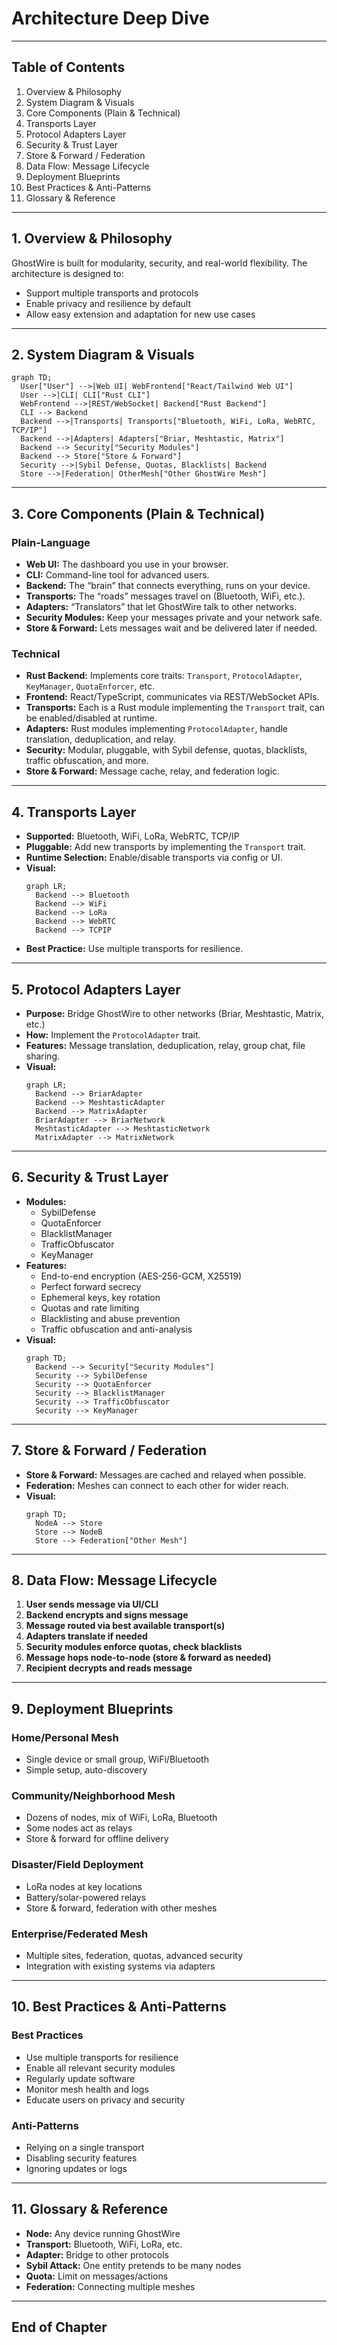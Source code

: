 # Architecture Deep Dive

---

## Table of Contents
1. Overview & Philosophy
2. System Diagram & Visuals
3. Core Components (Plain & Technical)
4. Transports Layer
5. Protocol Adapters Layer
6. Security & Trust Layer
7. Store & Forward / Federation
8. Data Flow: Message Lifecycle
9. Deployment Blueprints
10. Best Practices & Anti-Patterns
11. Glossary & Reference

---

## 1. Overview & Philosophy

GhostWire is built for modularity, security, and real-world flexibility. The architecture is designed to:
- Support multiple transports and protocols
- Enable privacy and resilience by default
- Allow easy extension and adaptation for new use cases

---

## 2. System Diagram & Visuals

```mermaid
graph TD;
  User["User"] -->|Web UI| WebFrontend["React/Tailwind Web UI"]
  User -->|CLI| CLI["Rust CLI"]
  WebFrontend -->|REST/WebSocket| Backend["Rust Backend"]
  CLI --> Backend
  Backend -->|Transports| Transports["Bluetooth, WiFi, LoRa, WebRTC, TCP/IP"]
  Backend -->|Adapters| Adapters["Briar, Meshtastic, Matrix"]
  Backend --> Security["Security Modules"]
  Backend --> Store["Store & Forward"]
  Security -->|Sybil Defense, Quotas, Blacklists| Backend
  Store -->|Federation| OtherMesh["Other GhostWire Mesh"]
```

---

## 3. Core Components (Plain & Technical)

### Plain-Language
- **Web UI:** The dashboard you use in your browser.
- **CLI:** Command-line tool for advanced users.
- **Backend:** The “brain” that connects everything, runs on your device.
- **Transports:** The “roads” messages travel on (Bluetooth, WiFi, etc.).
- **Adapters:** “Translators” that let GhostWire talk to other networks.
- **Security Modules:** Keep your messages private and your network safe.
- **Store & Forward:** Lets messages wait and be delivered later if needed.

### Technical
- **Rust Backend:** Implements core traits: `Transport`, `ProtocolAdapter`, `KeyManager`, `QuotaEnforcer`, etc.
- **Frontend:** React/TypeScript, communicates via REST/WebSocket APIs.
- **Transports:** Each is a Rust module implementing the `Transport` trait, can be enabled/disabled at runtime.
- **Adapters:** Rust modules implementing `ProtocolAdapter`, handle translation, deduplication, and relay.
- **Security:** Modular, pluggable, with Sybil defense, quotas, blacklists, traffic obfuscation, and more.
- **Store & Forward:** Message cache, relay, and federation logic.

---

## 4. Transports Layer

- **Supported:** Bluetooth, WiFi, LoRa, WebRTC, TCP/IP
- **Pluggable:** Add new transports by implementing the `Transport` trait.
- **Runtime Selection:** Enable/disable transports via config or UI.
- **Visual:**
  ```mermaid
  graph LR;
    Backend --> Bluetooth
    Backend --> WiFi
    Backend --> LoRa
    Backend --> WebRTC
    Backend --> TCPIP
  ```
- **Best Practice:** Use multiple transports for resilience.

---

## 5. Protocol Adapters Layer

- **Purpose:** Bridge GhostWire to other networks (Briar, Meshtastic, Matrix, etc.)
- **How:** Implement the `ProtocolAdapter` trait.
- **Features:** Message translation, deduplication, relay, group chat, file sharing.
- **Visual:**
  ```mermaid
  graph LR;
    Backend --> BriarAdapter
    Backend --> MeshtasticAdapter
    Backend --> MatrixAdapter
    BriarAdapter --> BriarNetwork
    MeshtasticAdapter --> MeshtasticNetwork
    MatrixAdapter --> MatrixNetwork
  ```

---

## 6. Security & Trust Layer

- **Modules:**
  - SybilDefense
  - QuotaEnforcer
  - BlacklistManager
  - TrafficObfuscator
  - KeyManager
- **Features:**
  - End-to-end encryption (AES-256-GCM, X25519)
  - Perfect forward secrecy
  - Ephemeral keys, key rotation
  - Quotas and rate limiting
  - Blacklisting and abuse prevention
  - Traffic obfuscation and anti-analysis
- **Visual:**
  ```mermaid
  graph TD;
    Backend --> Security["Security Modules"]
    Security --> SybilDefense
    Security --> QuotaEnforcer
    Security --> BlacklistManager
    Security --> TrafficObfuscator
    Security --> KeyManager
  ```

---

## 7. Store & Forward / Federation

- **Store & Forward:** Messages are cached and relayed when possible.
- **Federation:** Meshes can connect to each other for wider reach.
- **Visual:**
  ```mermaid
  graph TD;
    NodeA --> Store
    Store --> NodeB
    Store --> Federation["Other Mesh"]
  ```

---

## 8. Data Flow: Message Lifecycle

1. **User sends message via UI/CLI**
2. **Backend encrypts and signs message**
3. **Message routed via best available transport(s)**
4. **Adapters translate if needed**
5. **Security modules enforce quotas, check blacklists**
6. **Message hops node-to-node (store & forward as needed)**
7. **Recipient decrypts and reads message**

---

## 9. Deployment Blueprints

### Home/Personal Mesh
- Single device or small group, WiFi/Bluetooth
- Simple setup, auto-discovery

### Community/Neighborhood Mesh
- Dozens of nodes, mix of WiFi, LoRa, Bluetooth
- Some nodes act as relays
- Store & forward for offline delivery

### Disaster/Field Deployment
- LoRa nodes at key locations
- Battery/solar-powered relays
- Store & forward, federation with other meshes

### Enterprise/Federated Mesh
- Multiple sites, federation, quotas, advanced security
- Integration with existing systems via adapters

---

## 10. Best Practices & Anti-Patterns

### Best Practices
- Use multiple transports for resilience
- Enable all relevant security modules
- Regularly update software
- Monitor mesh health and logs
- Educate users on privacy and security

### Anti-Patterns
- Relying on a single transport
- Disabling security features
- Ignoring updates or logs

---

## 11. Glossary & Reference

- **Node:** Any device running GhostWire
- **Transport:** Bluetooth, WiFi, LoRa, etc.
- **Adapter:** Bridge to other protocols
- **Sybil Attack:** One entity pretends to be many nodes
- **Quota:** Limit on messages/actions
- **Federation:** Connecting multiple meshes

---

## End of Chapter 